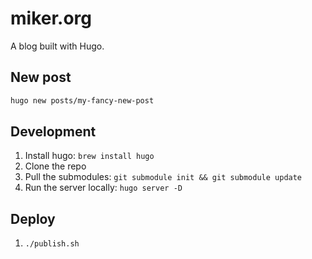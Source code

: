 # miker.org

A blog built with Hugo.

## New post

```bash
hugo new posts/my-fancy-new-post
```

## Development

1) Install hugo: `brew install hugo`
2) Clone the repo
3) Pull the submodules: `git submodule init && git submodule update`
4) Run the server locally: `hugo server -D`

## Deploy

1) `./publish.sh`
